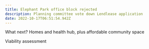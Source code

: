 ```yaml
---
title: Elephant Park office block rejected
description: Planning committee vote down Lendlease application
date: 2022-10-17T06:51:54.942Z
---
```

What next? Homes and health hub, plus affordable community space

Viability assessment